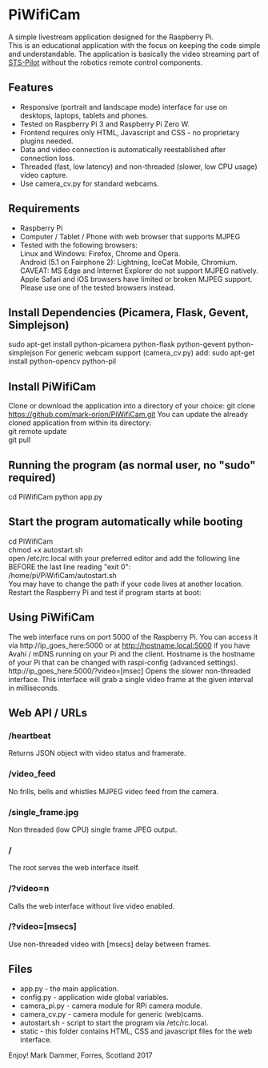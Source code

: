 # PiWifiCam
A simple livestream application designed for the Raspberry Pi.  
This is an educational application with the focus on keeping the code simple and understandable.
The application is basically the video streaming part of [STS-Pilot](https://github.com/mark-orion/STS-PiLot) without the robotics remote control components.

## Features
* Responsive (portrait and landscape mode) interface for use on desktops, laptops, tablets and phones.
* Tested on Raspberry Pi 3 and Raspberry Pi Zero W.
* Frontend requires only HTML, Javascript and CSS - no proprietary plugins needed.
* Data and video connection is automatically reestablished after connection loss.
* Threaded (fast, low latency) and non-threaded (slower, low CPU usage) video capture.
* Use camera_cv.py for standard webcams.

## Requirements
* Raspberry Pi
* Computer / Tablet / Phone with web browser that supports MJPEG
* Tested with the following browsers:  
Linux and Windows: Firefox, Chrome and Opera.  
Android (5.1 on Fairphone 2): Lightning, IceCat Mobile, Chromium.  
CAVEAT: MS Edge and Internet Explorer do not support MJPEG natively.  
Apple Safari and iOS browsers have limited or broken MJPEG support.  
Please use one of the tested browsers instead.

## Install Dependencies (Picamera, Flask, Gevent, Simplejson)
sudo apt-get install python-picamera python-flask python-gevent python-simplejson
For generic webcam support (camera_cv.py) add: sudo apt-get install python-opencv python-pil

## Install PiWifiCam
Clone or download the application into a directory of your choice:
git clone https://github.com/mark-orion/PiWifiCam.git
You can update the already cloned application from within its directory:  
git remote update  
git pull

## Running the program (as normal user, no "sudo" required)  
cd PiWifiCam
python app.py  

## Start the program automatically while booting
cd PiWifiCam  
chmod +x autostart.sh  
open /etc/rc.local with your preferred editor and add the following line BEFORE the last line reading "exit 0":  
/home/pi/PiWifiCam/autostart.sh  
You may have to change the path if your code lives at another location.  
Restart the Raspberry Pi and test if program starts at boot:  

## Using PiWifiCam
The web interface runs on port 5000 of the Raspberry Pi. You can access it via http://ip_goes_here:5000 or at http://hostname.local:5000 if you have Avahi / mDNS running on your Pi and the client. Hostname is the hostname of your Pi that can be changed with raspi-config (advanced settings).  
http://ip_goes_here:5000/?video=[msec] Opens the slower non-threaded interface. This interface will grab a single video frame at the given interval in milliseconds.

## Web API / URLs

### /heartbeat  
Returns JSON object with video status and framerate.

### /video_feed
No frills, bells and whistles MJPEG video feed from the camera.

### /single_frame.jpg
Non threaded (low CPU) single frame JPEG output.

### /
The root serves the web interface itself.

### /?video=n
Calls the web interface without live video enabled.

### /?video=[msecs]
Use non-threaded video with [msecs] delay between frames.

## Files
* app.py - the main application.
* config.py - application wide global variables.
* camera_pi.py - camera module for RPi camera module.
* camera_cv.py - camera module for generic (web)cams.
* autostart.sh - script to start the program via /etc/rc.local.
* static - this folder contains HTML, CSS and javascript files for the web interface.

Enjoy! Mark Dammer, Forres, Scotland 2017
